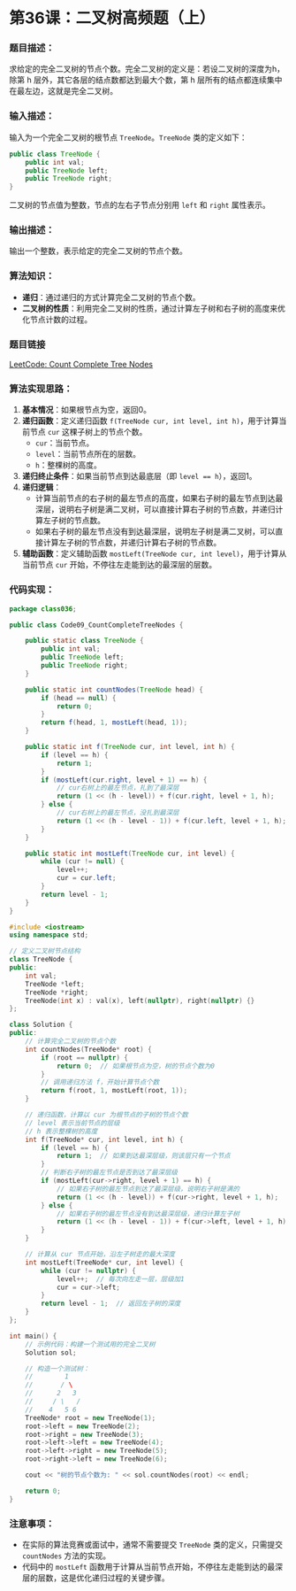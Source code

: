 # 第36课：二叉树高频题（上）

### 题目描述：

求给定的完全二叉树的节点个数。完全二叉树的定义是：若设二叉树的深度为h，除第 h 层外，其它各层的结点数都达到最大个数，第 h 层所有的结点都连续集中在最左边，这就是完全二叉树。

### 输入描述：

输入为一个完全二叉树的根节点 `TreeNode`。`TreeNode` 类的定义如下：

```java
public class TreeNode {
    public int val;
    public TreeNode left;
    public TreeNode right;
}
```

二叉树的节点值为整数，节点的左右子节点分别用 `left` 和 `right` 属性表示。

### 输出描述：

输出一个整数，表示给定的完全二叉树的节点个数。

### 算法知识：

- **递归**：通过递归的方式计算完全二叉树的节点个数。
- **二叉树的性质**：利用完全二叉树的性质，通过计算左子树和右子树的高度来优化节点计数的过程。

### 题目链接

[LeetCode: Count Complete Tree Nodes](https://leetcode.cn/problems/count-complete-tree-nodes/)

### 算法实现思路：

1. **基本情况**：如果根节点为空，返回0。
2. **递归函数**：定义递归函数 `f(TreeNode cur, int level, int h)`，用于计算当前节点 `cur` 这棵子树上的节点个数。
   - `cur`：当前节点。
   - `level`：当前节点所在的层数。
   - `h`：整棵树的高度。
3. **递归终止条件**：如果当前节点到达最底层（即 `level == h`），返回1。
4. **递归逻辑**：
   - 计算当前节点的右子树的最左节点的高度，如果右子树的最左节点到达最深层，说明右子树是满二叉树，可以直接计算右子树的节点数，并递归计算左子树的节点数。
   - 如果右子树的最左节点没有到达最深层，说明左子树是满二叉树，可以直接计算左子树的节点数，并递归计算右子树的节点数。
5. **辅助函数**：定义辅助函数 `mostLeft(TreeNode cur, int level)`，用于计算从当前节点 `cur` 开始，不停往左走能到达的最深层的层数。

### 代码实现：

```java
package class036;

public class Code09_CountCompleteTreeNodes {

    public static class TreeNode {
        public int val;
        public TreeNode left;
        public TreeNode right;
    }

    public static int countNodes(TreeNode head) {
        if (head == null) {
            return 0;
        }
        return f(head, 1, mostLeft(head, 1));
    }

    public static int f(TreeNode cur, int level, int h) {
        if (level == h) {
            return 1;
        }
        if (mostLeft(cur.right, level + 1) == h) {
            // cur右树上的最左节点，扎到了最深层
            return (1 << (h - level)) + f(cur.right, level + 1, h);
        } else {
            // cur右树上的最左节点，没扎到最深层
            return (1 << (h - level - 1)) + f(cur.left, level + 1, h);
        }
    }

    public static int mostLeft(TreeNode cur, int level) {
        while (cur != null) {
            level++;
            cur = cur.left;
        }
        return level - 1;
    }
}
```

```c++
#include <iostream>
using namespace std;

// 定义二叉树节点结构
class TreeNode {
public:
    int val;
    TreeNode *left;
    TreeNode *right;
    TreeNode(int x) : val(x), left(nullptr), right(nullptr) {}
};

class Solution {
public:
    // 计算完全二叉树的节点个数
    int countNodes(TreeNode* root) {
        if (root == nullptr) {
            return 0;  // 如果根节点为空，树的节点个数为0
        }
        // 调用递归方法 f，开始计算节点个数
        return f(root, 1, mostLeft(root, 1));
    }

    // 递归函数，计算以 cur 为根节点的子树的节点个数
    // level 表示当前节点的层级
    // h 表示整棵树的高度
    int f(TreeNode* cur, int level, int h) {
        if (level == h) {
            return 1;  // 如果到达最深层级，则该层只有一个节点
        }
        // 判断右子树的最左节点是否到达了最深层级
        if (mostLeft(cur->right, level + 1) == h) {
            // 如果右子树的最左节点到达了最深层级，说明右子树是满的
            return (1 << (h - level)) + f(cur->right, level + 1, h);
        } else {
            // 如果右子树的最左节点没有到达最深层级，递归计算左子树
            return (1 << (h - level - 1)) + f(cur->left, level + 1, h);
        }
    }

    // 计算从 cur 节点开始，沿左子树走的最大深度
    int mostLeft(TreeNode* cur, int level) {
        while (cur != nullptr) {
            level++;  // 每次向左走一层，层级加1
            cur = cur->left;
        }
        return level - 1;  // 返回左子树的深度
    }
};

int main() {
    // 示例代码：构建一个测试用的完全二叉树
    Solution sol;

    // 构造一个测试树：
    //        1
    //       / \
    //      2   3
    //     / \   /
    //    4   5 6
    TreeNode* root = new TreeNode(1);
    root->left = new TreeNode(2);
    root->right = new TreeNode(3);
    root->left->left = new TreeNode(4);
    root->left->right = new TreeNode(5);
    root->right->left = new TreeNode(6);

    cout << "树的节点个数为: " << sol.countNodes(root) << endl;

    return 0;
}
```



### 注意事项：

- 在实际的算法竞赛或面试中，通常不需要提交 `TreeNode` 类的定义，只需提交 `countNodes` 方法的实现。
- 代码中的 `mostLeft` 函数用于计算从当前节点开始，不停往左走能到达的最深层的层数，这是优化递归过程的关键步骤。